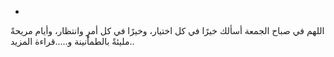 -
اللهم في صباح الجمعة أسألك خيرًا في كل اختيار، وخيرًا في كل أمرٍ وانتظار،
وأيام مريحةً مليئةً بالطمأنينة و.....قراءة المزيد..